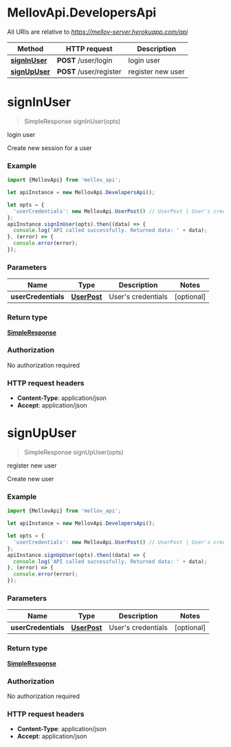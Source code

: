 # MellovApi.DevelopersApi

All URIs are relative to *https://mellov-server.herokuapp.com/api*

Method | HTTP request | Description
------------- | ------------- | -------------
[**signInUser**](DevelopersApi.md#signInUser) | **POST** /user/login | login user
[**signUpUser**](DevelopersApi.md#signUpUser) | **POST** /user/register | register new user


<a name="signInUser"></a>
# **signInUser**
> SimpleResponse signInUser(opts)

login user

Create new session for a user

### Example
```javascript
import {MellovApi} from 'mellov_api';

let apiInstance = new MellovApi.DevelopersApi();

let opts = { 
  'userCredentials': new MellovApi.UserPost() // UserPost | User's credentials
};
apiInstance.signInUser(opts).then((data) => {
  console.log('API called successfully. Returned data: ' + data);
}, (error) => {
  console.error(error);
});

```

### Parameters

Name | Type | Description  | Notes
------------- | ------------- | ------------- | -------------
 **userCredentials** | [**UserPost**](UserPost.md)| User's credentials | [optional] 

### Return type

[**SimpleResponse**](SimpleResponse.md)

### Authorization

No authorization required

### HTTP request headers

 - **Content-Type**: application/json
 - **Accept**: application/json

<a name="signUpUser"></a>
# **signUpUser**
> SimpleResponse signUpUser(opts)

register new user

Create new user

### Example
```javascript
import {MellovApi} from 'mellov_api';

let apiInstance = new MellovApi.DevelopersApi();

let opts = { 
  'userCredentials': new MellovApi.UserPost() // UserPost | User's credentials
};
apiInstance.signUpUser(opts).then((data) => {
  console.log('API called successfully. Returned data: ' + data);
}, (error) => {
  console.error(error);
});

```

### Parameters

Name | Type | Description  | Notes
------------- | ------------- | ------------- | -------------
 **userCredentials** | [**UserPost**](UserPost.md)| User's credentials | [optional] 

### Return type

[**SimpleResponse**](SimpleResponse.md)

### Authorization

No authorization required

### HTTP request headers

 - **Content-Type**: application/json
 - **Accept**: application/json

